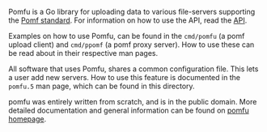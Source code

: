 Pomfu is a Go library for uploading data to various file-servers
supporting the [Pomf standard][]. For information on how to use the API,
read the [API][].

Examples on how to use Pomfu, can be found in the `cmd/pomfu` (a pomf
upload client) and `cmd/ppomf` (a pomf proxy server). How to use these
can be read about in their respective man pages.

All software that uses Pomfu, shares a common configuration file. This
lets a user add new servers. How to use this feature is documented in
the `pomfu.5` man page, which can be found in this directory.

pomfu was entirely written from scratch, and is in the public
domain. More detailed documentation and general information can be found
on [pomfu homepage][].

[Pomf standard]: https://github.com/pomf/pomf-standard
[API]: https://godoc/github.com/xatasan/pomfu
[pomfu homepage]: http://sub.god.jp/~xat/pomfu/
